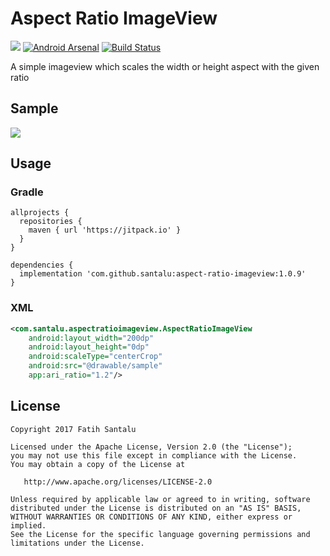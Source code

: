 # Aspect Ratio ImageView

[![](https://jitpack.io/v/santalu/aspect-ratio-imageview.svg)](https://jitpack.io/#santalu/aspect-ratio-imageview) [![Android Arsenal](https://img.shields.io/badge/Android%20Arsenal-Aspect%20Ratio%20ImageView-brightgreen.svg?style=flat)](https://android-arsenal.com/details/1/6071) [![Build Status](https://travis-ci.org/santalu/aspect-ratio-imageview.svg?branch=master)](https://travis-ci.org/santalu/aspect-ratio-imageview)

A simple imageview which scales the width or height aspect with the given ratio

## Sample

<img src="https://github.com/santalu/aspect-ratio-imageview/blob/master/media/sample.webp"/>

## Usage

### Gradle
```
allprojects {
  repositories {
    maven { url 'https://jitpack.io' }
  }
}
```
```
dependencies {
  implementation 'com.github.santalu:aspect-ratio-imageview:1.0.9'
}
```

### XML
```xml
<com.santalu.aspectratioimageview.AspectRatioImageView
    android:layout_width="200dp"
    android:layout_height="0dp"
    android:scaleType="centerCrop"
    android:src="@drawable/sample"
    app:ari_ratio="1.2"/>
```

## License
```
Copyright 2017 Fatih Santalu

Licensed under the Apache License, Version 2.0 (the "License");
you may not use this file except in compliance with the License.
You may obtain a copy of the License at

   http://www.apache.org/licenses/LICENSE-2.0

Unless required by applicable law or agreed to in writing, software
distributed under the License is distributed on an "AS IS" BASIS,
WITHOUT WARRANTIES OR CONDITIONS OF ANY KIND, either express or implied.
See the License for the specific language governing permissions and
limitations under the License.
